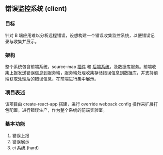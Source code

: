 ## 错误监控系统 (client)

### 目标

针对 B 端应用难以分析远程错误，设想构建一个错误收集监控系统，以便错误记录与收集并展示。

### 架构

整个系统包含前端系统，source-map [插件](https://github.com/Zwe1/error-monitor-webpack-plugin) 和 [后端系统](https://github.com/Zwe1/error-monitor-node-server)，及数据库服务。前端收集上报发送错误信息到服务端，服务端处理收集存储错误信息到数据库，并支持前端获取处理后的错误信息，在前端进行集中展示。

### 项目表述

该项目由 create-react-app 搭建，进行 override webpack config 操作来扩展打包配置。进行错误生产，作为整个系统的前端实验室。

### 基本功能

1. 错误上报
2. 错误展示
3. ci 系统 (hard)
